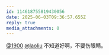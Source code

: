 ```yaml
---
id: 114618755819430056
date: 2025-06-03T09:36:57.655Z
reply: true
media_attachments: 0
---
```


[@1900](https://social.1900.live/@1900) [@laoliu](https://l22.org/@laoliu) 不知道好啊，不要伤眼睛。

